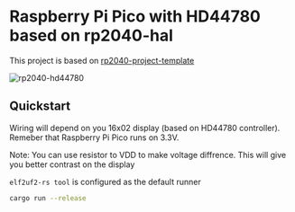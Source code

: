 # Raspberry Pi Pico with HD44780 based on rp2040-hal

This project is based on [rp2040-project-template](https://github.com/rp-rs/rp2040-project-template)

![rp2040-hd44780](rp2040-hd44780.jpg)

## Quickstart

Wiring will depend on you 16x02 display (based on HD44780 controller). Remeber that Raspberry Pi Pico runs on 3.3V. 

Note: You can use resistor to VDD to make voltage diffrence. This will give you better contrast on the display 

`elf2uf2-rs tool` is configured as the default runner 

```sh
cargo run --release
```

